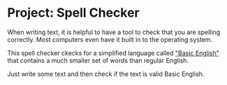 # Project: Spell Checker

When writing text, it is helpful to have a tool to check that you are spelling correctly. Most computers even have it built in to the operating system.

This spell checker ckecks for a simplified language called ["Basic English"](https://en.wikipedia.org/wiki/Basic_English) that contains a much smaller set of words than regular English.

Just write some text and then check if the text is valid Basic English.

